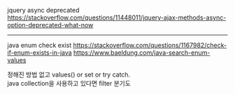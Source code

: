 jquery async deprecated
https://stackoverflow.com/questions/11448011/jquery-ajax-methods-async-option-deprecated-what-now


--- 

java enum check exist
https://stackoverflow.com/questions/1167982/check-if-enum-exists-in-java
https://www.baeldung.com/java-search-enum-values

정해진 방법 없고 values() or set or try catch.  
java collection을 사용하고 있다면 filter 분기도